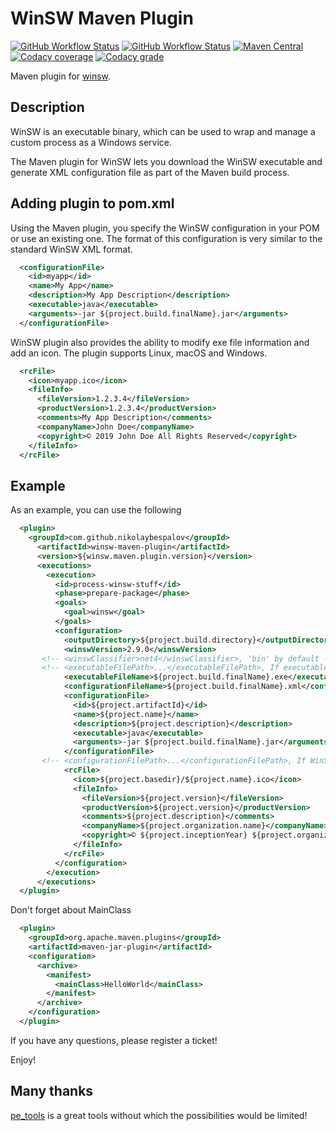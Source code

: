 # WinSW Maven Plugin

[![GitHub Workflow Status](https://img.shields.io/github/workflow/status/nikolaybespalov/winsw-maven-plugin/Build?label=Build)](https://github.com/nikolaybespalov/winsw-maven-plugin/actions?query=workflow%3ABuild)
[![GitHub Workflow Status](https://img.shields.io/github/workflow/status/nikolaybespalov/winsw-maven-plugin/Deploy?label=Deploy)](https://github.com/nikolaybespalov/winsw-maven-plugin/actions?query=workflow%3ADeploy)
[![Maven Central](https://img.shields.io/maven-central/v/com.github.nikolaybespalov/winsw-maven-plugin.svg?label=Maven%20Central)](https://search.maven.org/search?q=g:%22com.github.nikolaybespalov%22%20AND%20a:%22winsw-maven-plugin%22)
[![Codacy coverage](https://img.shields.io/codacy/coverage/76a37ca267664b63bb71d5cd79b8df25?color=GREEN)](https://app.codacy.com/gh/nikolaybespalov/winsw-maven-plugin)
[![Codacy grade](https://img.shields.io/codacy/grade/76a37ca267664b63bb71d5cd79b8df25)](https://app.codacy.com/gh/nikolaybespalov/winsw-maven-plugin)

Maven plugin for [winsw](https://github.com/kohsuke/winsw).

## Description
WinSW is an executable binary, which can be used to wrap and manage a custom process as a Windows service.

The Maven plugin for WinSW lets you download the WinSW executable and generate XML configuration file as part of the Maven build process.

## Adding plugin to pom.xml

Using the Maven plugin, you specify the WinSW configuration in your POM or use an existing one. 
The format of this configuration is very similar to the standard WinSW XML format.

```xml
  <configurationFile>
    <id>myapp</id>
    <name>My App</name>
    <description>My App Description</description>
    <executable>java</executable>
    <arguments>-jar ${project.build.finalName}.jar</arguments>
  </configurationFile>
```

WinSW plugin also provides the ability to modify exe file information and add an icon. The plugin supports Linux, macOS and Windows.

```xml
  <rcFile>
    <icon>myapp.ico</icon>
    <fileInfo>
      <fileVersion>1.2.3.4</fileVersion>
      <productVersion>1.2.3.4</productVersion>
      <comments>My App Description</comments>
      <companyName>John Doe</companyName>
      <copyright>© 2019 John Doe All Rights Reserved</copyright>
    </fileInfo>
  </rcFile>
```

## Example

As an example, you can use the following

```xml
  <plugin>
    <groupId>com.github.nikolaybespalov</groupId>
      <artifactId>winsw-maven-plugin</artifactId>
      <version>${winsw.maven.plugin.version}</version>
      <executions>
        <execution>
          <id>process-winsw-stuff</id>
          <phase>prepare-package</phase>
          <goals>
            <goal>winsw</goal>
          </goals>
          <configuration>
            <outputDirectory>${project.build.directory}</outputDirectory>
            <winswVersion>2.9.0</winswVersion>
       <!-- <winswClassifier>net4</winswClassifier>, 'bin' by default -->
       <!-- <executableFilePath>...</executableFilePath>, If executable file already exists -->
            <executableFileName>${project.build.finalName}.exe</executableFileName>
            <configurationFileName>${project.build.finalName}.xml</configurationFileName>
            <configurationFile>
              <id>${project.artifactId}</id>
              <name>${project.name}</name>
              <description>${project.description}</description>
              <executable>java</executable>
              <arguments>-jar ${project.build.finalName}.jar</arguments>
            </configurationFile>
       <!-- <configurationFilePath>...</configurationFilePath>, If WinSW Configuration File already exists -->
            <rcFile>
              <icon>${project.basedir}/${project.name}.ico</icon>
              <fileInfo>
                <fileVersion>${project.version}</fileVersion>
                <productVersion>${project.version}</productVersion>
                <comments>${project.description}</comments>
                <companyName>${project.organization.name}</companyName>
                <copyright>© ${project.inceptionYear} ${project.organization.name} All Rights Reserved</copyright>
              </fileInfo>
            </rcFile>
          </configuration>
        </execution>
      </executions>
  </plugin>
```

Don't forget about MainClass

```xml
  <plugin>
    <groupId>org.apache.maven.plugins</groupId>
    <artifactId>maven-jar-plugin</artifactId>
    <configuration>
      <archive>
        <manifest>
          <mainClass>HelloWorld</mainClass>
        </manifest>
      </archive>
    </configuration>
  </plugin>
```

If you have any questions, please register a ticket!

Enjoy!

## Many thanks

[pe_tools](https://github.com/avast/pe_tools) is a great tools without which the possibilities would be limited!
